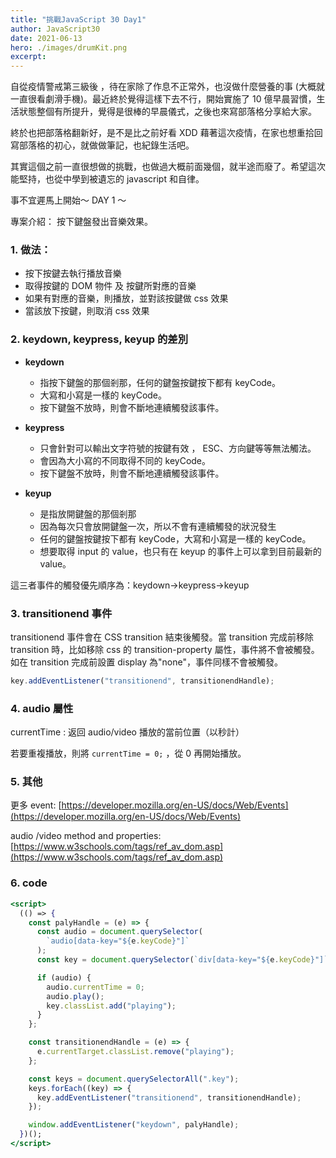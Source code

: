 ```yaml
---
title: "挑戰JavaScript 30 Day1"
author: JavaScript30
date: 2021-06-13
hero: ./images/drumKit.png
excerpt:
---
```


自從疫情警戒第三級後 ​，待在家除了作息不正常外，也沒做什麼營養的事 (大概就一直很看劇滑手機)。最近終於覺得這樣下去不行，開始實施了 10 億早晨習慣，生活狀態整個有所提升，覺得是很棒的早晨儀式，之後也來寫部落格分享給大家。

終於也把部落格翻新好，是不是比之前好看 XDD
藉著這次疫情，在家也想重拾回寫部落格的初心，就做做筆記，也紀錄生活吧。

其實這個之前一直很想做的挑戰，也做過大概前面幾個，就半途而廢了。希望這次能堅持，也從中學到被遺忘的 javascript 和自律。

事不宜遲馬上開始～ DAY 1 ～

專案介紹： 按下鍵盤發出音樂效果。

### 1. 做法：

- 按下按鍵去執行播放音樂
- 取得按鍵的 DOM 物件 及 按鍵所對應的音樂
- 如果有對應的音樂，則播放，並對該按鍵做 css 效果
- 當該放下按鍵，則取消 css 效果

### 2. keydown, keypress, keyup 的差別

- **keydown**

  - 指按下鍵盤的那個剎那，任何的鍵盤按鍵按下都有 keyCode。
  - 大寫和小寫是一樣的 keyCode。
  - 按下鍵盤不放時，則會不斷地連續觸發該事件。

- **keypress**

  - 只會針對可以輸出文字符號的按鍵有效 ， ESC、方向鍵等等無法觸法。
  - 會因為大小寫的不同取得不同的 keyCode。
  - 按下鍵盤不放時，則會不斷地連續觸發該事件。

- **keyup**
  - 是指放開鍵盤的那個剎那
  - 因為每次只會放開鍵盤一次，所以不會有連續觸發的狀況發生
  - 任何的鍵盤按鍵按下都有 keyCode，大寫和小寫是一樣的 keyCode。
  - 想要取得 input 的 value，也只有在 keyup 的事件上可以拿到目前最新的 value。

這三者事件的觸發優先順序為：keydown→keypress→keyup

### 3. transitionend 事件

transitionend 事件會在 CSS transition 結束後觸發。當 transition 完成前移除 transition 時，比如移除 css 的 transition-property 屬性，事件將不會被觸發。如在 transition 完成前設置 display 為"none"，事件同樣不會被觸發。

```jsx
key.addEventListener("transitionend", transitionendHandle);
```

### 4. audio 屬性

currentTime : 返回 audio/video 播放的當前位置（以秒計）

若要重複播放，則將 `currentTime = 0;` ，從 0 再開始播放。

### 5. 其他

更多 event:
[https://developer.mozilla.org/en-US/docs/Web/Events](https://developer.mozilla.org/en-US/docs/Web/Events)

audio /video method and properties:
[https://www.w3schools.com/tags/ref_av_dom.asp](https://www.w3schools.com/tags/ref_av_dom.asp)

### 6. code

```jsx
<script>
  (() => {
    const palyHandle = (e) => {
      const audio = document.querySelector(
        `audio[data-key="${e.keyCode}"]`
      );
      const key = document.querySelector(`div[data-key="${e.keyCode}"]`);

      if (audio) {
        audio.currentTime = 0;
        audio.play();
        key.classList.add("playing");
      }
    };

    const transitionendHandle = (e) => {
      e.currentTarget.classList.remove("playing");
    };

    const keys = document.querySelectorAll(".key");
    keys.forEach((key) => {
      key.addEventListener("transitionend", transitionendHandle);
    });

    window.addEventListener("keydown", palyHandle);
  })();
</script>
```

